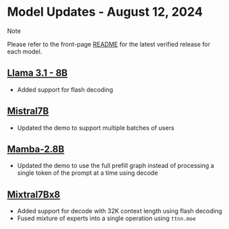 # Model Updates - August 12, 2024

> [!NOTE]
>
> Please refer to the front-page [README](../README.md) for the latest verified release for each model.

## [Llama 3.1 - 8B](demos/wormhole/llama31_8b)
- Added support for flash decoding

## [Mistral7B](demos/wormhole/mistral7b)
- Updated the demo to support multiple batches of users

## [Mamba-2.8B](demos/wormhole/mamba) 
- Updated the demo to use the full prefill graph instead of processing a single token of the prompt at a time using decode

## [Mixtral7Bx8](demos/t3000/mixtral8x7b)
- Added support for decode with 32K context length using flash decoding
- Fused mixture of experts into a single operation using `ttnn.moe`
